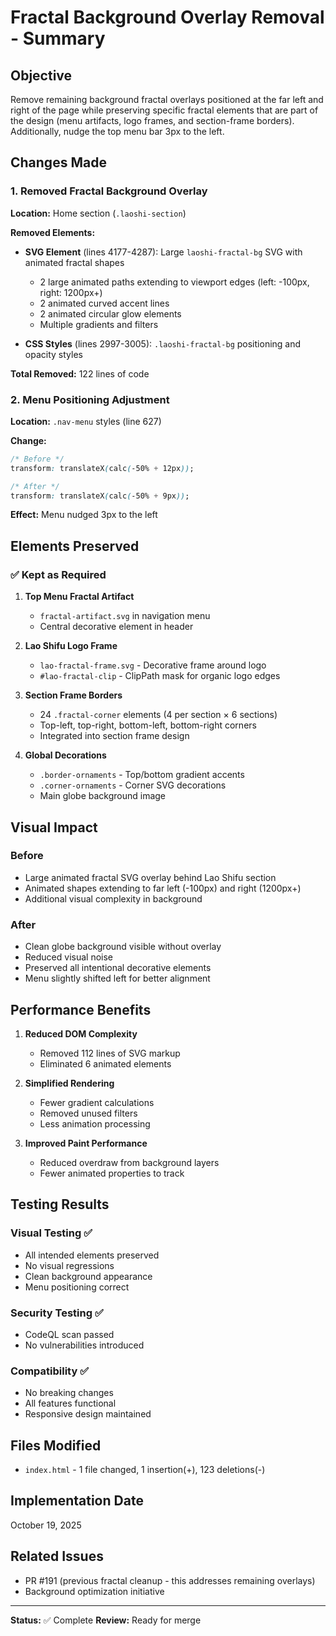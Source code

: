 # Fractal Background Overlay Removal - Summary

## Objective
Remove remaining background fractal overlays positioned at the far left and right of the page while preserving specific fractal elements that are part of the design (menu artifacts, logo frames, and section-frame borders). Additionally, nudge the top menu bar 3px to the left.

## Changes Made

### 1. Removed Fractal Background Overlay
**Location:** Home section (`.laoshi-section`)

**Removed Elements:**
- **SVG Element** (lines 4177-4287): Large `laoshi-fractal-bg` SVG with animated fractal shapes
  - 2 large animated paths extending to viewport edges (left: -100px, right: 1200px+)
  - 2 animated curved accent lines
  - 2 animated circular glow elements
  - Multiple gradients and filters
  
- **CSS Styles** (lines 2997-3005): `.laoshi-fractal-bg` positioning and opacity styles

**Total Removed:** 122 lines of code

### 2. Menu Positioning Adjustment
**Location:** `.nav-menu` styles (line 627)

**Change:**
```css
/* Before */
transform: translateX(calc(-50% + 12px));

/* After */
transform: translateX(calc(-50% + 9px));
```

**Effect:** Menu nudged 3px to the left

## Elements Preserved

### ✅ Kept as Required

1. **Top Menu Fractal Artifact**
   - `fractal-artifact.svg` in navigation menu
   - Central decorative element in header
   
2. **Lao Shifu Logo Frame**
   - `lao-fractal-frame.svg` - Decorative frame around logo
   - `#lao-fractal-clip` - ClipPath mask for organic logo edges
   
3. **Section Frame Borders**
   - 24 `.fractal-corner` elements (4 per section × 6 sections)
   - Top-left, top-right, bottom-left, bottom-right corners
   - Integrated into section frame design
   
4. **Global Decorations**
   - `.border-ornaments` - Top/bottom gradient accents
   - `.corner-ornaments` - Corner SVG decorations
   - Main globe background image

## Visual Impact

### Before
- Large animated fractal SVG overlay behind Lao Shifu section
- Animated shapes extending to far left (-100px) and right (1200px+)
- Additional visual complexity in background

### After
- Clean globe background visible without overlay
- Reduced visual noise
- Preserved all intentional decorative elements
- Menu slightly shifted left for better alignment

## Performance Benefits

1. **Reduced DOM Complexity**
   - Removed 112 lines of SVG markup
   - Eliminated 6 animated elements
   
2. **Simplified Rendering**
   - Fewer gradient calculations
   - Removed unused filters
   - Less animation processing
   
3. **Improved Paint Performance**
   - Reduced overdraw from background layers
   - Fewer animated properties to track

## Testing Results

### Visual Testing ✅
- All intended elements preserved
- No visual regressions
- Clean background appearance
- Menu positioning correct

### Security Testing ✅
- CodeQL scan passed
- No vulnerabilities introduced

### Compatibility ✅
- No breaking changes
- All features functional
- Responsive design maintained

## Files Modified

- `index.html` - 1 file changed, 1 insertion(+), 123 deletions(-)

## Implementation Date

October 19, 2025

## Related Issues

- PR #191 (previous fractal cleanup - this addresses remaining overlays)
- Background optimization initiative

---

**Status:** ✅ Complete
**Review:** Ready for merge
